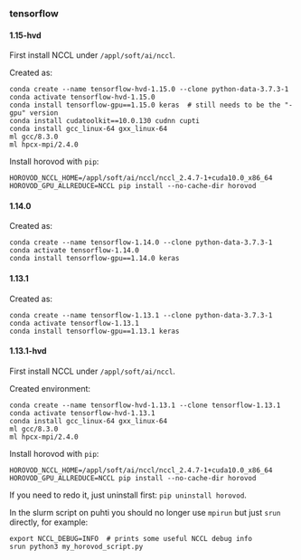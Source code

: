 ### tensorflow

#### 1.15-hvd

First install NCCL under `/appl/soft/ai/nccl`.

Created as:

    conda create --name tensorflow-hvd-1.15.0 --clone python-data-3.7.3-1
    conda activate tensorflow-hvd-1.15.0
    conda install tensorflow-gpu==1.15.0 keras  # still needs to be the "-gpu" version
    conda install cudatoolkit==10.0.130 cudnn cupti
    conda install gcc_linux-64 gxx_linux-64
    ml gcc/8.3.0
    ml hpcx-mpi/2.4.0
    
Install horovod with `pip`:
    
    HOROVOD_NCCL_HOME=/appl/soft/ai/nccl/nccl_2.4.7-1+cuda10.0_x86_64 HOROVOD_GPU_ALLREDUCE=NCCL pip install --no-cache-dir horovod

#### 1.14.0

Created as:

    conda create --name tensorflow-1.14.0 --clone python-data-3.7.3-1   
    conda activate tensorflow-1.14.0
    conda install tensorflow-gpu==1.14.0 keras
    
#### 1.13.1

Created as:

    conda create --name tensorflow-1.13.1 --clone python-data-3.7.3-1
    conda activate tensorflow-1.13.1
    conda install tensorflow-gpu==1.13.1 keras

#### 1.13.1-hvd

First install NCCL under `/appl/soft/ai/nccl`.

Created environment:

    conda create --name tensorflow-hvd-1.13.1 --clone tensorflow-1.13.1
    conda activate tensorflow-hvd-1.13.1
    conda install gcc_linux-64 gxx_linux-64
    ml gcc/8.3.0
    ml hpcx-mpi/2.4.0

Install horovod with `pip`:

    HOROVOD_NCCL_HOME=/appl/soft/ai/nccl/nccl_2.4.7-1+cuda10.0_x86_64 HOROVOD_GPU_ALLREDUCE=NCCL pip install --no-cache-dir horovod

If you need to redo it, just uninstall first: `pip uninstall horovod`.

In the slurm script on puhti you should no longer use `mpirun` but just `srun` directly, for example:

    export NCCL_DEBUG=INFO  # prints some useful NCCL debug info
    srun python3 my_horovod_script.py
